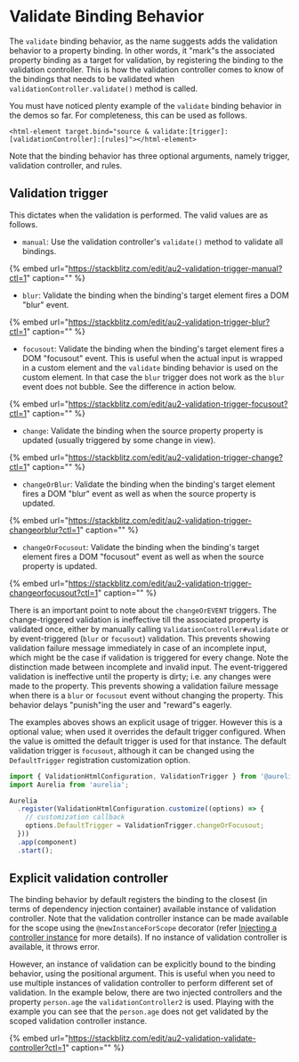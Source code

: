 
# Validate Binding Behavior

The `validate` binding behavior, as the name suggests adds the validation behavior to a property binding. In other words, it "mark"s the associated property binding as a target for validation, by registering the binding to the validation controller. This is how the validation controller comes to know of the bindings that needs to be validated when `validationController.validate()` method is called.

You must have noticed plenty example of the `validate` binding behavior in the demos so far. For completeness, this can be used as follows.

```markup
<html-element target.bind="source & validate:[trigger]:[validationController]:[rules]"></html-element>
```

Note that the binding behavior has three optional arguments, namely trigger, validation controller, and rules.

## Validation trigger

This dictates when the validation is performed. The valid values are as follows.

* `manual`: Use the validation controller's `validate()` method to validate all bindings.

{% embed url="https://stackblitz.com/edit/au2-validation-trigger-manual?ctl=1" caption="" %}

* `blur`:  Validate the binding when the binding's target element fires a DOM "blur" event.

{% embed url="https://stackblitz.com/edit/au2-validation-trigger-blur?ctl=1" caption="" %}

* `focusout`:  Validate the binding when the binding's target element fires a DOM "focusout" event. This is useful when the actual input is wrapped in a custom element and the `validate` binding behavior is used on the custom element. In that case the `blur` trigger does not work as the `blur` event does not bubble. See the difference in action below.

{% embed url="https://stackblitz.com/edit/au2-validation-trigger-focusout?ctl=1" caption="" %}

* `change`: Validate the binding when the source property property is updated \(usually triggered by some change in view\).

{% embed url="https://stackblitz.com/edit/au2-validation-trigger-change?ctl=1" caption="" %}

* `changeOrBlur`: Validate the binding when the binding's target element fires a DOM "blur" event as well as when the source property is updated.

{% embed url="https://stackblitz.com/edit/au2-validation-trigger-changeorblur?ctl=1" caption="" %}

* `changeOrFocusout`: Validate the binding when the binding's target element fires a DOM "focusout" event as well as when the source property is updated.

{% embed url="https://stackblitz.com/edit/au2-validation-trigger-changeorfocusout?ctl=1" caption="" %}

There is an important point to note about the `changeOrEVENT` triggers. The change-triggered validation is ineffective till the associated property is validated once, either by manually calling `ValidationController#validate` or by event-triggered \(`blur` or `focusout`\) validation. This prevents showing validation failure message immediately in case of an incomplete input, which might be the case if validation is triggered for every change. Note the distinction made between incomplete and invalid input. The event-triggered validation is ineffective until the property is dirty; i.e. any changes were made to the property. This prevents showing a validation failure message when there is a `blur` or `focusout` event without changing the property. This behavior delays "punish"ing the user and "reward"s eagerly.

The examples aboves shows an explicit usage of trigger. However this is a optional value; when used it overrides the default trigger configured. When the value is omitted the default trigger is used for that instance. The default validation trigger is `focusout`, although it can be changed using the `DefaultTrigger` registration customization option.

```typescript
import { ValidationHtmlConfiguration, ValidationTrigger } from '@aurelia/validation-html';
import Aurelia from 'aurelia';

Aurelia
  .register(ValidationHtmlConfiguration.customize((options) => {
    // customization callback
    options.DefaultTrigger = ValidationTrigger.changeOrFocusout;
  }))
  .app(component)
  .start();
```

## Explicit validation controller

The binding behavior by default registers the binding to the closest \(in terms of dependency injection container\) available instance of validation controller. Note that the validation controller instance can be made available for the scope using the `@newInstanceForScope` decorator \(refer [Injecting a controller instance](validation-controller.md#injecting-a-controller-instance) for more details\). If no instance of validation controller is available, it throws error.

However, an instance of validation can be explicitly bound to the binding behavior, using the positional argument. This is useful when you need to use multiple instances of validation controller to perform different set of validation. In the example below, there are two injected controllers and the property `person.age` the `validationController2` is used. Playing with the example you can see that the `person.age` does not get validated by the scoped validation controller instance.

{% embed url="https://stackblitz.com/edit/au2-validation-validate-controller?ctl=1" caption="" %}
